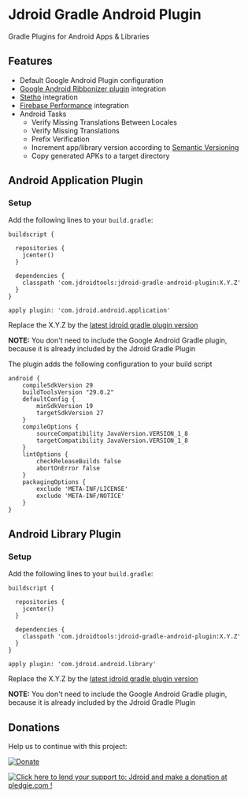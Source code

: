 # Jdroid Gradle Android Plugin
Gradle Plugins for Android Apps & Libraries

## Features

 * Default Google Android Plugin configuration
 * [Google Android Ribbonizer plugin](https://github.com/gfx/gradle-android-ribbonizer-plugin) integration
 * [Stetho](http://facebook.github.io/stetho/) integration
 * [Firebase Performance](https://firebase.google.com/docs/perf-mon/) integration
 * Android Tasks
    * Verify Missing Translations Between Locales
    * Verify Missing Translations
    * Prefix Verification
    * Increment app/library version according to [Semantic Versioning](http://semver.org/)
    * Copy generated APKs to a target directory

## Android Application Plugin

### Setup

Add the following lines to your `build.gradle`:

    buildscript {
      
      repositories {
        jcenter()
      }
      
      dependencies {
        classpath 'com.jdroidtools:jdroid-gradle-android-plugin:X.Y.Z'
      }
    }
    
    apply plugin: 'com.jdroid.android.application'

Replace the X.Y.Z by the [latest jdroid gradle plugin version](https://github.com/maxirosson/jdroid-gradle-plugin/releases/latest)

**NOTE:** You don't need to include the Google Android Gradle plugin, because it is already included by the Jdroid Gradle Plugin

The plugin adds the following configuration to your build script

    android {
        compileSdkVersion 29
        buildToolsVersion "29.0.2"
        defaultConfig {
            minSdkVersion 19
            targetSdkVersion 27
        }
        compileOptions {
            sourceCompatibility JavaVersion.VERSION_1_8
            targetCompatibility JavaVersion.VERSION_1_8
        }
        lintOptions {
            checkReleaseBuilds false
            abortOnError false
        }
        packagingOptions {
            exclude 'META-INF/LICENSE'
            exclude 'META-INF/NOTICE'
        }
    }
    
## Android Library Plugin

### Setup

Add the following lines to your `build.gradle`:

    buildscript {
      
      repositories {
        jcenter()
      }
      
      dependencies {
        classpath 'com.jdroidtools:jdroid-gradle-android-plugin:X.Y.Z'
      }
    }
    
    apply plugin: 'com.jdroid.android.library'

Replace the X.Y.Z by the [latest jdroid gradle plugin version](https://github.com/maxirosson/jdroid-gradle-plugin/releases/latest)

**NOTE:** You don't need to include the Google Android Gradle plugin, because it is already included by the Jdroid Gradle Plugin


## Donations
Help us to continue with this project:

[![Donate](https://www.paypalobjects.com/en_US/i/btn/btn_donate_LG.gif)](https://www.paypal.com/cgi-bin/webscr?cmd=_s-xclick&hosted_button_id=2UEBTRTSCYA9L)

<a href='https://pledgie.com/campaigns/30030'><img alt='Click here to lend your support to: Jdroid and make a donation at pledgie.com !' src='https://pledgie.com/campaigns/30030.png?skin_name=chrome' border='0' ></a>
